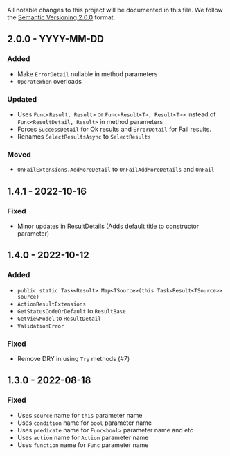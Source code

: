 All notable changes to this project will be documented in this file. We follow
the [Semantic Versioning 2.0.0](http://semver.org/) format.

## 2.0.0 - YYYY-MM-DD

### Added

- Make `ErrorDetail` nullable in method parameters
- `OperateWhen` overloads

### Updated

- Uses `Func<Result, Result>` or `Func<Result<T>, Result<T>>` instead of `Func<ResultDetail, Result>` in method parameters
- Forces `SuccessDetail` for Ok results and `ErrorDetail` for Fail results.
- Renames `SelectResultsAsync` to `SelectResults`

### Moved

- `OnFailExtensions.AddMoreDetail` to `OnFailAddMoreDetails` and `OnFail`

## 1.4.1 - 2022-10-16

### Fixed

- Minor updates in ResultDetails (Adds default title to constructor parameter)

## 1.4.0 - 2022-10-12

### Added

- `public static Task<Result> Map<TSource>(this Task<Result<TSource>> source)`
- `ActionResultExtensions`
- `GetStatusCodeOrDefault` to `ResultBase`
- `GetViewModel` to `ResultDetail`
- `ValidationError`

### Fixed

- Remove DRY in using `Try` methods (#7)

## 1.3.0 - 2022-08-18

### Fixed

- Uses `source` name for `this` parameter name
- Uses `condition` name for `bool` parameter name
- Uses `predicate` name for `Func<bool>` parameter name and etc
- Uses `action` name for `Action` parameter name
- Uses `function` name for `Func` parameter name